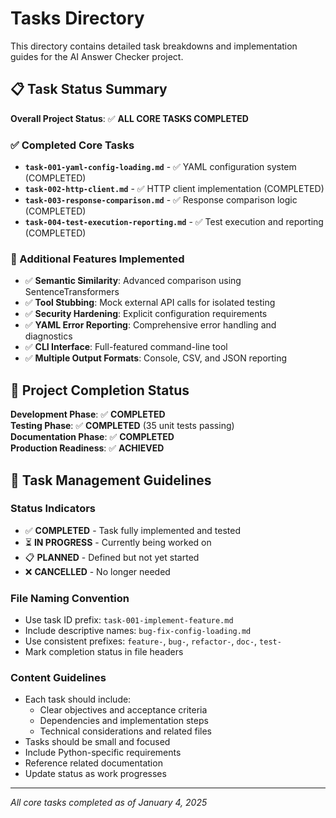 # Tasks Directory

This directory contains detailed task breakdowns and implementation guides for the AI Answer Checker project.

## 📋 Task Status Summary

**Overall Project Status**: ✅ **ALL CORE TASKS COMPLETED**

### ✅ Completed Core Tasks
- **`task-001-yaml-config-loading.md`** - ✅ YAML configuration system (COMPLETED)
- **`task-002-http-client.md`** - ✅ HTTP client implementation (COMPLETED)
- **`task-003-response-comparison.md`** - ✅ Response comparison logic (COMPLETED)
- **`task-004-test-execution-reporting.md`** - ✅ Test execution and reporting (COMPLETED)

### 🎉 Additional Features Implemented
- ✅ **Semantic Similarity**: Advanced comparison using SentenceTransformers
- ✅ **Tool Stubbing**: Mock external API calls for isolated testing
- ✅ **Security Hardening**: Explicit configuration requirements
- ✅ **YAML Error Reporting**: Comprehensive error handling and diagnostics
- ✅ **CLI Interface**: Full-featured command-line tool
- ✅ **Multiple Output Formats**: Console, CSV, and JSON reporting

## 🎯 Project Completion Status

**Development Phase**: ✅ **COMPLETED**  
**Testing Phase**: ✅ **COMPLETED** (35 unit tests passing)  
**Documentation Phase**: ✅ **COMPLETED**  
**Production Readiness**: ✅ **ACHIEVED**

## 📝 Task Management Guidelines

### Status Indicators
- ✅ **COMPLETED** - Task fully implemented and tested
- ⏳ **IN PROGRESS** - Currently being worked on
- 📋 **PLANNED** - Defined but not yet started
- ❌ **CANCELLED** - No longer needed

### File Naming Convention
- Use task ID prefix: `task-001-implement-feature.md`
- Include descriptive names: `bug-fix-config-loading.md`
- Use consistent prefixes: `feature-`, `bug-`, `refactor-`, `doc-`, `test-`
- Mark completion status in file headers

### Content Guidelines
- Each task should include:
  - Clear objectives and acceptance criteria
  - Dependencies and implementation steps
  - Technical considerations and related files
- Tasks should be small and focused
- Include Python-specific requirements
- Reference related documentation
- Update status as work progresses

---

*All core tasks completed as of January 4, 2025*